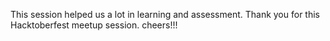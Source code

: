 This session helped us a lot in learning and assessment.
Thank you for this Hacktoberfest meetup session.
cheers!!!
